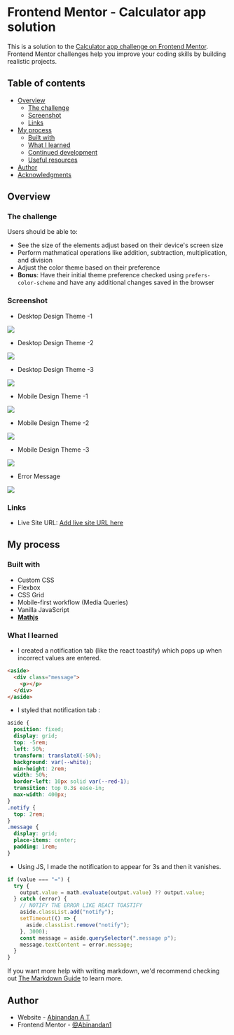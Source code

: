 # Frontend Mentor - Calculator app solution

This is a solution to the [Calculator app challenge on Frontend Mentor](https://www.frontendmentor.io/challenges/calculator-app-9lteq5N29). Frontend Mentor challenges help you improve your coding skills by building realistic projects.

## Table of contents

- [Overview](#overview)
  - [The challenge](#the-challenge)
  - [Screenshot](#screenshot)
  - [Links](#links)
- [My process](#my-process)
  - [Built with](#built-with)
  - [What I learned](#what-i-learned)
  - [Continued development](#continued-development)
  - [Useful resources](#useful-resources)
- [Author](#author)
- [Acknowledgments](#acknowledgments)

## Overview

### The challenge

Users should be able to:

- See the size of the elements adjust based on their device's screen size
- Perform mathmatical operations like addition, subtraction, multiplication, and division
- Adjust the color theme based on their preference
- **Bonus**: Have their initial theme preference checked using `prefers-color-scheme` and have any additional changes saved in the browser

### Screenshot

- Desktop Design Theme -1

![](./solution-images/abinandan-desktop-design-theme-1.png)

- Desktop Design Theme -2

![](./solution-images/abinandan-desktop-design-theme-2.png)

- Desktop Design Theme -3

![](./solution-images/abinandan-desktop-design-theme-3.png)

- Mobile Design Theme -1

![](./solution-images/abinandan-mobile-design-theme-1.png)

- Mobile Design Theme -2

![](./solution-images/abinandan-mobile-design-theme-2.png)

- Mobile Design Theme -3

![](./solution-images/abinandan-mobile-design-theme-3.png)

- Error Message

![](./solution-images/abinandan-error-message.png)

### Links

- Live Site URL: [Add live site URL here](https://your-live-site-url.com)

## My process

### Built with

- Custom CSS
- Flexbox
- CSS Grid
- Mobile-first workflow (Media Queries)
- Vanilla JavaScript
- **<u>Mathjs</u>**

### What I learned

- I created a notification tab (like the react toastify) which pops up when incorrect values are entered.

```html
<aside>
  <div class="message">
    <p></p>
  </div>
</aside>
```

- I styled that notification tab :

```css
aside {
  position: fixed;
  display: grid;
  top: -5rem;
  left: 50%;
  transform: translateX(-50%);
  background: var(--white);
  min-height: 2rem;
  width: 50%;
  border-left: 10px solid var(--red-1);
  transition: top 0.3s ease-in;
  max-width: 400px;
}
.notify {
  top: 2rem;
}
.message {
  display: grid;
  place-items: center;
  padding: 1rem;
}
```

- Using JS, I made the notification to appear for 3s and then it vanishes.

```js
if (value === "=") {
  try {
    output.value = math.evaluate(output.value) ?? output.value;
  } catch (error) {
    // NOTIFY THE ERROR LIKE REACT TOASTIFY
    aside.classList.add("notify");
    setTimeout(() => {
      aside.classList.remove("notify");
    }, 3000);
    const message = aside.querySelector(".message p");
    message.textContent = error.message;
  }
}
```

If you want more help with writing markdown, we'd recommend checking out [The Markdown Guide](https://www.markdownguide.org/) to learn more.

## Author

- Website - [Abinandan A T](https://my-portfolio-1z8s.onrender.com/)
- Frontend Mentor - [@Abinandan1](https://www.frontendmentor.io/profile/Abinandan1)
